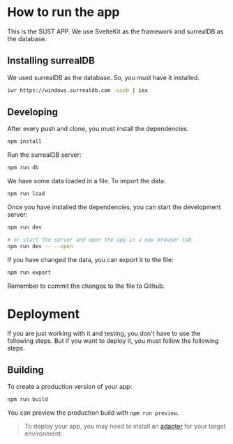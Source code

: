 # How to run the app

This is the SUST APP. We use SvelteKit as the framework and surrealDB as the database.

## Installing surrealDB
We used surrealDB as the database. So, you must have it installed.

```bash
iwr https://windows.surrealdb.com -useb | iex
```

## Developing

After every push and clone, you must install the dependencies.

```bash
npm install
```
Run the surrealDB server:
```bash
npm run db
```

We have some data loaded in a file. To import the data:
```bash
npm run load
```

Once you have installed the dependencies, you can start the development server:
```bash
npm run dev

# or start the server and open the app in a new browser tab
npm run dev -- --open
```

If you have changed the data, you can export it to the file:
```bash
npm run export
```

Remember to commit the changes to the file to Github.

# Deployment

If you are just working with it and testing, you don't have to use the following steps. But if you want to deploy it, you must follow the following steps.

## Building

To create a production version of your app:

```bash
npm run build
```

You can preview the production build with `npm run preview`.

> To deploy your app, you may need to install an [adapter](https://kit.svelte.dev/docs/adapters) for your target environment.
